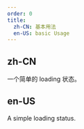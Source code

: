```yaml
---
order: 0
title: 
  zh-CN: 基本用法
  en-US: basic Usage
---
```


## zh-CN

一个简单的 loading 状态。

## en-US

A simple loading status.
